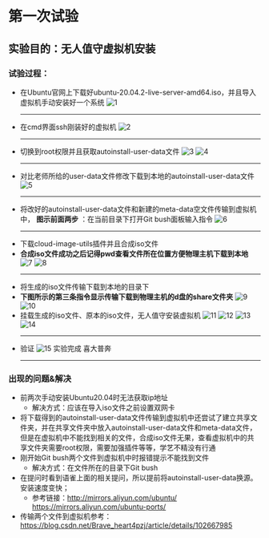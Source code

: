 # 第一次试验 
## 实验目的：无人值守虚拟机安装 
### 试验过程：
- 在Ubuntu官网上下载好ubuntu-20.04.2-live-server-amd64.iso，并且导入虚拟机手动安装好一个系统
![1](手动安装虚拟机并登陆.png)
    - - - 
- 在cmd界面ssh刚装好的虚拟机
![2](ssh刚装好的虚拟机.png)
    - - - 
- 切换到root权限并且获取autoinstall-user-data文件
![3](换权限并下载得到autoinstall-user-data文件.png)
![4](上述操作2.png)
    - - - 
- 对比老师所给的user-data文件修改下载到本地的autoinstall-user-data文件
![5](对比修改autoinstall-user-data.png)
    - - -
- 将改好的autoinstall-user-data文件和新建的meta-data空文件传输到虚拟机中，
**图示前面两步** ：在当前目录下打开Git bush面板输入指令
![6](文件运输的三个主要操作.png)
    - - - 
- 下载cloud-image-utils插件并且合成iso文件
- **合成iso文件成功之后记得pwd查看文件所在位置方便物理主机下载到本地**
![7](安装cloud-image-utils.png)
![8](生成iso文件成功并到所显示的文件夹.png)
    - - -
- 将生成的iso文件传输下载到本地的目录下
- **下图所示的第三条指令显示传输下载到物理主机的d盘的share文件夹**
![9](文件运输的三个主要操作.png)
![10](iso文件下载到d盘share文件夹.png)
- 挂载生成的iso文件、原本的iso文件，无人值守安装虚拟机
![11](无人值守虚拟机.png)
![12](无人值守安装成功提示.png)
![13](无人值守安装成功1.png)
![14](无人值守安装成功登录进去.png)
    - - -
- 验证
![15](focal版可以ssh.png)
实验完成 喜大普奔
    - - -
### 出现的问题&解决
- 前两次手动安装Ubuntu20.04时无法获取ip地址
    - 解决方式：应该在导入iso文件之前设置双网卡
- 将下载得到的autoinstall-user-data文件传输到虚拟机中还尝试了建立共享文件夹，并在共享文件夹中放入autoinstall-user-data文件和meta-data文件，但是在虚拟机中不能找到相关的文件，合成iso文件无果，查看虚拟机中的共享文件夹需要root权限，需要加强插件等等，学艺不精没有行通
- 刚开始Git bush两个文件到虚拟机中时报错提示不能找到文件
    - 解决方式：在文件所在的目录下Git bush
- 在提问时看到语雀上面的相关提问，所以提前将autoinstall-user-data换源。安装速度变快；
    - 参考链接：http://mirrors.aliyun.com/ubuntu/
https://mirrors.aliyun.com/ubuntu-ports/
- 传输两个文件到虚拟机参考：https://blog.csdn.net/Brave_heart4pzj/article/details/102667985